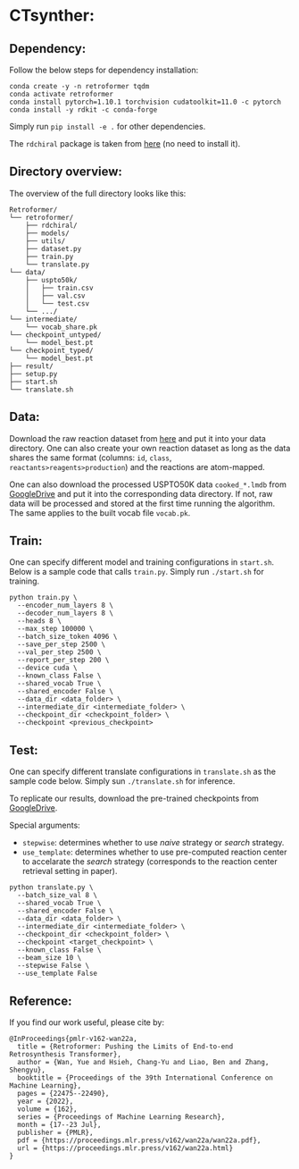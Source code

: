 # CTsynther:


## Dependency:
Follow the below steps for dependency installation:
```
conda create -y -n retroformer tqdm
conda activate retroformer
conda install pytorch=1.10.1 torchvision cudatoolkit=11.0 -c pytorch
conda install -y rdkit -c conda-forge
```
Simply run ```pip install -e .``` for other dependencies. 

The `rdchiral` package is taken from [here](https://github.com/connorcoley/rdchiral) (no need to install it).


## Directory overview:
The overview of the full directory looks like this:
```
Retroformer/
└── retroformer/
    ├── rdchiral/
    ├── models/
    ├── utils/
    ├── dataset.py
    ├── train.py
    └── translate.py
└── data/
    ├── uspto50k/
    │   ├── train.csv
    │   ├── val.csv
    │   └── test.csv
    └── .../
└── intermediate/
    └── vocab_share.pk
└── checkpoint_untyped/
    └── model_best.pt
└── checkpoint_typed/
    └── model_best.pt   
├── result/
├── setup.py
├── start.sh
└── translate.sh
```

## Data:
Download the raw reaction dataset from [here](https://github.com/Hanjun-Dai/GLN) and put it into your data directory. One can also create your own reaction dataset as long as the data shares the same format (columns: `id`, `class`, `reactants>reagents>production`) and the reactions are atom-mapped. 

One can also download the processed USPTO50K data `cooked_*.lmdb` from [GoogleDrive](https://drive.google.com/drive/folders/1kiar6EhTInHBJpZLhPbrQ6dMcUuTfN39?usp=sharing) and put it into the corresponding data directory. If not, raw data will be processed and stored at the first time running the algorithm. The same applies to the built vocab file `vocab.pk`.

## Train:
One can specify different model and training configurations in `start.sh`. Below is a sample code that calls `train.py`. Simply run `./start.sh` for training.


```
python train.py \
  --encoder_num_layers 8 \
  --decoder_num_layers 8 \
  --heads 8 \
  --max_step 100000 \
  --batch_size_token 4096 \
  --save_per_step 2500 \
  --val_per_step 2500 \
  --report_per_step 200 \
  --device cuda \
  --known_class False \
  --shared_vocab True \
  --shared_encoder False \
  --data_dir <data_folder> \
  --intermediate_dir <intermediate_folder> \
  --checkpoint_dir <checkpoint_folder> \
  --checkpoint <previous_checkpoint> 
```

## Test:
One can specify different translate configurations in `translate.sh` as the sample code below. Simply sun `./translate.sh` for inference. 

To replicate our results, download the pre-trained checkpoints from [GoogleDrive](https://drive.google.com/drive/folders/1kiar6EhTInHBJpZLhPbrQ6dMcUuTfN39?usp=sharing).

Special arguments:
- `stepwise`: determines whether to use _naive_ strategy or _search_ strategy.
- `use_template`: determines whether to use pre-computed reaction center to accelarate the _search_ strategy (corresponds to the reaction center retrieval setting in paper).  

```
python translate.py \
  --batch_size_val 8 \
  --shared_vocab True \
  --shared_encoder False \
  --data_dir <data_folder> \
  --intermediate_dir <intermediate_folder> \
  --checkpoint_dir <checkpoint_folder> \
  --checkpoint <target_checkpoint> \
  --known_class False \
  --beam_size 10 \
  --stepwise False \
  --use_template False
```

## Reference:

If you find our work useful, please cite by:
```
@InProceedings{pmlr-v162-wan22a,
  title = {Retroformer: Pushing the Limits of End-to-end Retrosynthesis Transformer},
  author = {Wan, Yue and Hsieh, Chang-Yu and Liao, Ben and Zhang, Shengyu},
  booktitle = {Proceedings of the 39th International Conference on Machine Learning},
  pages = {22475--22490},
  year = {2022},
  volume = {162},
  series = {Proceedings of Machine Learning Research},
  month = {17--23 Jul},
  publisher = {PMLR},
  pdf = {https://proceedings.mlr.press/v162/wan22a/wan22a.pdf},
  url = {https://proceedings.mlr.press/v162/wan22a.html}
}
```
